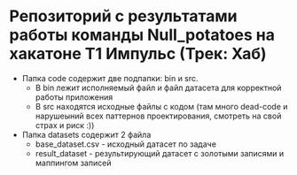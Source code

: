 # Репозиторий с результатами работы команды Null_potatoes на хакатоне Т1 Импульс (Трек: Хаб)
- Папка code содержит две подпапки: bin и src.
  - В bin лежит исполняемый файл и файл датасета для корректной работы приложения
  - В src находятся исходные файлы с кодом (там много dead-code и нарушеыний всех паттернов проектирования, смотреть на свой страх и риск :))
- Папка datasets содержит 2 файла
  - base_dataset.csv - исходный датасет по задаче
  - result_dataset - результирующий датасет с золотыми записями и маппингом записей
